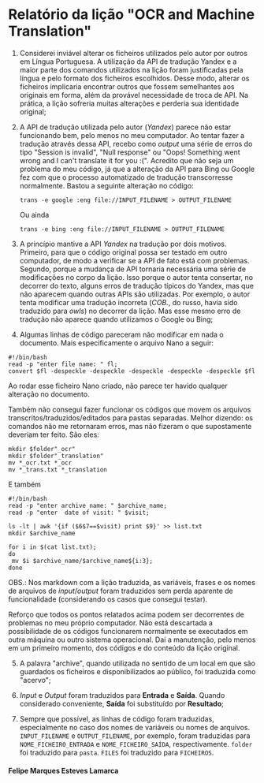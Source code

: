 ﻿Relatório da lição "OCR and Machine Translation"
=================
1. Considerei inviável alterar os ficheiros utilizados pelo autor por outros em Língua Portuguesa. A utilização da API de tradução Yandex e a maior parte dos comandos utilizados na lição foram justificadas pela língua e pelo formato dos ficheiros escolhidos. Desse modo, alterar os ficheiros implicaria encontrar outros que fossem semelhantes aos originais em forma, além da provável necessidade de troca de API. Na prática, a lição sofreria muitas alterações e perderia sua identidade original;

2. A API de tradução utilizada pelo autor (_Yandex_) parece não estar funcionando bem, pelo menos no meu computador. Ao tentar fazer a tradução através dessa API, recebo como _output_ uma série de erros do tipo "Session is invalid", "Null response" ou "Oops! Something went wrong and I can't translate it for you :(". Acredito que não seja um problema do meu código, já que a alteração da API para Bing ou Google fez com que o processo automatizado de tradução transcorresse normalmente. Bastou a seguinte alteração no código:

    `trans -e google :eng file://INPUT_FILENAME > OUTPUT_FILENAME`

	Ou ainda
	
	`trans -e bing :eng file://INPUT_FILENAME > OUTPUT_FILENAME`

3. A princípio mantive a API _Yandex_ na tradução por dois motivos. Primeiro, para que o código original possa ser testado em outro computador, de modo a verificar se a API de fato está com problemas. Segundo, porque a mudança de API tornaria necessária uma série de modificações no corpo da lição. Isso porque o autor tenta consertar, no decorrer do texto, alguns erros de tradução típicos do Yandex, mas que não aparecem quando outras APIs são utilizadas. Por exemplo, o autor tenta modificar uma tradução incorreta (_COB._, do russo, havia sido traduzido para _owls_) no decorrer da lição. Mas esse mesmo erro de tradução não aparece quando utilizamos o Google ou Bing;

4. Algumas linhas de código pareceram não modificar em nada o documento. Mais especificamente o arquivo Nano a seguir:
```
#!/bin/bash
read -p "enter file name: " fl;
convert $fl -despeckle -despeckle -despeckle -despeckle -despeckle $fl
```
Ao rodar esse ficheiro Nano criado, não parece ter havido qualquer alteração no documento. 

Também não consegui fazer funcionar os códigos que movem os arquivos transcritos/traduzidos/editados para pastas separadas. Melhor dizendo: os comandos não me retornaram erros, mas não fizeram o que supostamente deveriam ter feito. São eles:

   ```
mkdir $folder"_ocr"
mkdir $folder"_translation"
mv *_ocr.txt *_ocr
mv *_trans.txt *_translation
```

E também

 ```
#!/bin/bash 
read -p "enter archive name: " $archive_name;
read -p "enter  date of visit: " $visit;

ls -lt | awk '{if ($6$7==$visit) print $9}' >> list.txt
mkdir $archive_name

for i in $(cat list.txt);
do 
  mv $i $archive_name/$archive_name${i:3}; 
done
```

OBS.: Nos markdown com a lição traduzida, as variáveis, frases e os nomes de arquivos de _input_/_output_ foram traduzidos sem perda aparente de funcionalidade (considerando os casos que consegui testar).

Reforço que todos os pontos relatados acima podem ser decorrentes de problemas no meu próprio computador. Não está descartada a possibilidade de os códigos funcionarem normalmente se executados em outra máquina ou outro sistema operacional. Daí a manutenção, pelo menos em um primeiro momento, dos códigos e do conteúdo da lição original. 

5. A palavra "archive", quando utilizada no sentido de um local em que são guardados os ficheiros e disponibilizados ao público, foi traduzida como "acervo";

6. _Input_ e _Output_ foram traduzidos para **Entrada** e **Saída**. Quando considerado conveniente, **Saída** foi substituído por **Resultado**; 

7. Sempre que possível, as linhas de código foram traduzidas, especialmente no caso dos nomes de variáveis ou nomes de arquivos. `INPUT_FILENAME` e `OUTPUT_FILENAME`, por exemplo, foram traduzidas para `NOME_FICHEIRO_ENTRADA` e `NOME_FICHEIRO_SAÍDA`, respectivamente. `folder` foi traduzido para `pasta`. `FILES` foi traduzido para `FICHEIROS`.

#### Felipe Marques Esteves Lamarca
